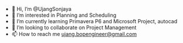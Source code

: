 - 👋 Hi, I’m @UjangSonjaya
- 👀 I’m interested in Planning and Scheduling
- 🌱 I’m currently learning Primavera P6 and Microsoft Project, autocad
- 💞️ I’m looking to collaborate on Project Management
- 📫 How to reach me ujang.bopengineer@gmail.com

<!---
UjangSonjaya/UjangSonjaya is a ✨ special ✨ repository because its `README.md` (this file) appears on your GitHub profile.
You can click the Preview link to take a look at your changes.
--->
